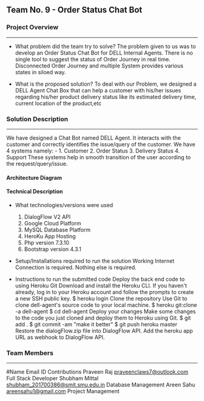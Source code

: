## Team No. 9 - Order Status Chat Bot


### Project Overview
----------------------------------

* What problem did the team try to solve?
    The problem given to us was to develop an Order Status Chat Bot for DELL Internal Agents. There is no single tool to suggest the status of Order Journey in real time. Disconnected Order Journey and multiple System provides various states in siloed way.

* What is the proposed solution?
    To deal with our Problem, we designed a DELL Agent Chat Box that can help a customer with his/her issues regarding his/her product delivery status like its estimated delivery time, current location of the product,etc


### Solution Description
----------------------------------
We have designed a Chat Bot named DELL Agent. It interacts with the customer and correctly identifies the issue/query of the customer. We have 4 systems namely: -
    1.	Customer
    2.	Order Status
    3.	Delivery Status
    4.	Support
These systems help in smooth transition of the user according to the request/query/issue.

#### Architecture Diagram



#### Technical Description
 * What technologies/versions were used
    1.	DialogFlow V2 API
    2.	Google Cloud Platform
    3.	MySQL Database Platform
    4.	HeroKu App Hosting
    5.	Php version 7.3.10
    6.	Bootstrap version 4.3.1


* Setup/Installations required to run the solution
    Working Internet Connection is required. Nothing else is required.

* Instructions to run the submitted code
    Deploy the back end code to using Heroku Git
    Download and install the Heroku CLI.
    If you haven't already, log in to your Heroku account and follow the prompts to create a new SSH public key.
    $ heroku login
    Clone the repository
    Use Git to clone dell-agent's source code to your local machine.
    $ heroku git:clone -a dell-agent
    $ cd dell-agent
    Deploy your changes
    Make some changes to the code you just cloned and deploy them to Heroku using Git.
    $ git add .
    $ git commit -am "make it better"
    $ git push heroku master
    Restore the dialogFlow.zip file into DialogFlow API.
    Add the heroku app URL as webhook to DialogFlow API.

### Team Members
----------------------------------

#Name	        Email ID	                  Contributions
Praveen Raj	praveenclaws7@outlook.com	  Full Stack Developer
Shubham Mittal	shubham_201700386@smit.smu.edu.in Database Management
Areen Sahu	areensahu1@gmail.com	          Project Management
